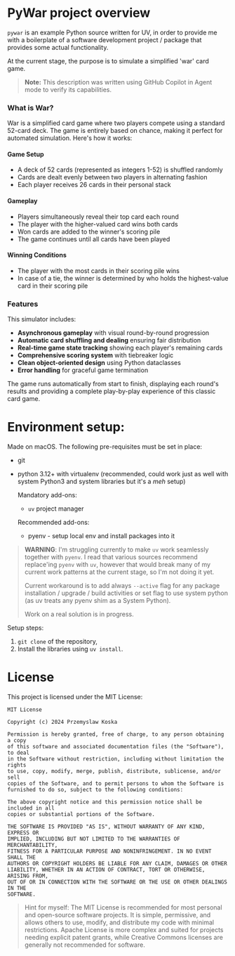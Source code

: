 # PyWar project overview

`pywar` is an example Python source written for UV, in order to provide me with a boilerplate of
a software development project / package that provides some actual functionality.

At the current stage, the purpose is to simulate a simplified 'war' card game.

> **Note:** This description was written using GitHub Copilot in Agent mode to verify its capabilities.

### What is War?

War is a simplified card game where two players compete using a standard 52-card deck. The game is 
entirely based on chance, making it perfect for automated simulation. Here's how it works:

#### Game Setup
- A deck of 52 cards (represented as integers 1-52) is shuffled randomly
- Cards are dealt evenly between two players in alternating fashion
- Each player receives 26 cards in their personal stack

#### Gameplay
- Players simultaneously reveal their top card each round
- The player with the higher-valued card wins both cards
- Won cards are added to the winner's scoring pile
- The game continues until all cards have been played

#### Winning Conditions
- The player with the most cards in their scoring pile wins
- In case of a tie, the winner is determined by who holds the highest-value card in their scoring pile

### Features

This simulator includes:
- **Asynchronous gameplay** with visual round-by-round progression
- **Automatic card shuffling and dealing** ensuring fair distribution
- **Real-time game state tracking** showing each player's remaining cards
- **Comprehensive scoring system** with tiebreaker logic
- **Clean object-oriented design** using Python dataclasses
- **Error handling** for graceful game termination

The game runs automatically from start to finish, displaying each round's results and providing a complete play-by-play experience of this classic card game. 

# Environment setup:
Made on macOS. The following pre-requisites must be set in place:
* git
* python 3.12+ with virtualenv (recommended, could work just as well with system Python3 and system libraries but it's a *meh* setup)

  Mandatory add-ons:
  * `uv` project manager
  
  Recommended add-ons:
  * pyenv - setup local env and install packages into it

> **WARNING**: I'm struggling currently to make `uv` work seamlessly together with `pyenv`. I read that various sources recommend replace'ing `pyenv` with `uv`, however that would break many of my current work patterns at the current stage, so I'm not doing it yet.
>
> Current workaround is to add always `--active` flag for any package installation / upgrade / build activities or set flag to use system python (as uv treats any pyenv shim as a System Python).
>
> Work on a real solution is in progress.

Setup steps:
1. `git clone` of the repository,
2. Install the libraries using `uv install`.

# License

This project is licensed under the MIT License:

```
MIT License

Copyright (c) 2024 Przemyslaw Koska

Permission is hereby granted, free of charge, to any person obtaining a copy
of this software and associated documentation files (the "Software"), to deal
in the Software without restriction, including without limitation the rights
to use, copy, modify, merge, publish, distribute, sublicense, and/or sell
copies of the Software, and to permit persons to whom the Software is
furnished to do so, subject to the following conditions:

The above copyright notice and this permission notice shall be included in all
copies or substantial portions of the Software.

THE SOFTWARE IS PROVIDED "AS IS", WITHOUT WARRANTY OF ANY KIND, EXPRESS OR
IMPLIED, INCLUDING BUT NOT LIMITED TO THE WARRANTIES OF MERCHANTABILITY,
FITNESS FOR A PARTICULAR PURPOSE AND NONINFRINGEMENT. IN NO EVENT SHALL THE
AUTHORS OR COPYRIGHT HOLDERS BE LIABLE FOR ANY CLAIM, DAMAGES OR OTHER
LIABILITY, WHETHER IN AN ACTION OF CONTRACT, TORT OR OTHERWISE, ARISING FROM,
OUT OF OR IN CONNECTION WITH THE SOFTWARE OR THE USE OR OTHER DEALINGS IN THE
SOFTWARE.
```

> Hint for myself: The MIT License is recommended for most personal and open-source software
projects. It is simple, permissive, and allows others to use, modify, and distribute my code with 
minimal restrictions. Apache License is more complex and suited for projects needing explicit patent
 grants, while Creative Commons licenses are generally not recommended for software.
